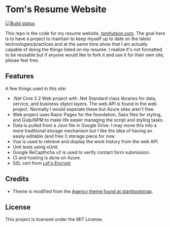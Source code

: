 # Tom's Resume Website
[![Build status](https://dev.azure.com/thutson79/TomsResumeCoreRepo/_apis/build/status/TomsResumeCore-dev-as%20-%20CI)](https://dev.azure.com/thutson79/TomsResumeCoreRepo/_build/latest?definitionId=1)

This repo is the code for my resume website, <a href="https://tomhutson.com" target="blank">tomhutson.com</a>. The goal here is to have a project to maintain to keep myself up to date on the latest technologies/practices and at the same time show that I am actually capable of doing the things listed on my resume. I realize it's not formatted to be reusable but if anyone would like to fork it and use it for their own site, plesae feel free. 

## Features
A few things used in this site:
- .Net Core 2.2 Web project with .Net Standard class libraries for data, service, and business object layers. The web API is found in the web project. Normally I would seperate these but Azure sites aren't free. 
- Web project uses Razor Pages for the foundation, Sass files for styling, and Gulp/NPM to make life easier managing the script and styling tasks.
- Data is pulled from a Json file in Google Drive. I may move this into a more traditional storage mechanism but I like the idea of having an easily editable (and free !) storage piece for now.
- Vue is used to retrieve and display the work history from the web API.
- Unit tests using xUnit.
- Google ReCapthcha v2 is used to verify contact form submission.
- CI and hosting is done on Azure.
- SSL cert from <a href="https://letsencrypt.org/" target="blank">Let's Encrypt</a>

## Credits
- Theme is modified from the <a href="https://github.com/BlackrockDigital/startbootstrap-agency" target="blank">Agency theme found at startbootstrap</a>.

## License
This project is licensed under the MIT License.
